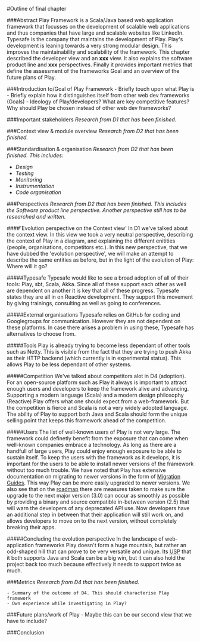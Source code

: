 <!---
The outline should consist of:

A 100 word abstract summarizing your chapter. ~Done
A table of contents for your chapter ~ Partly done
A plan of < 1 page explaining:
- which research on your chapter has finished (deliverables D1-D4 and maybe more) ~Done.
- which research on your chapter still needs to be done (maybe a pull request / contribution, an additional view/perspective, an interview) ~ Partly Done.
- a status per section in your table of contents indicating what still needs to be written / how far you are.
- A first version of your chapter reflecting the current status.
--->

#Outline of final chapter

###Abstract
Play Framework is a Scala/Java based web application framework that focusses on the development of scalable web applications and thus companies that have large and scalable websites like LinkedIn. 
Typesafe is the company that maintains the development of Play. 
Play's development is leaning towards a very strong modular design. 
This improves the maintainability and scalability of the framework. 
This chapter described the developer view and an **xxx** view. 
It also explains the software product line and **xxx** perspectives. 
Finally it provides important metrics that define the assessment of the frameworks Goal and an overview of the future plans of Play.

###Introduction to/Goal of Play Framework
	- Briefly touch upon what Play is
	- Briefly explain how it distinguishes itself from other web dev frameworks (Goals)
	- Ideology of Play/developers? What are key competitive features? Why should Play be chosen instead of other web dev frameworks?
	
###Important stakeholders
_Research from D1 that has been finished._

###Context view & module overview
_Research from D2 that has been finished._

###Standardisation & organisation
_Research from D2 that has been finished. This includes:_

* _Design_
* _Testing_
* _Monitoring_
* _Instrumentation_
* _Code organisation_

###Perspectives
_Research from D2 that has been finished._
_This includes the Software product line perspective._
_Another perspective still has to be researched and written._

####'Evolution perspective on the Context view'
In D1 we've talked about the context view.
In this view we took a very neutral perspective, describing the context of Play in a diagram, and explaining the different enitities (people, organisations, competitors etc.).
In this new perspective, that we have dubbed the 'evolution perspective', we will make an attempt to describe the same entities as before, but in the light of the evolution of Play: Where will it go?

#####Typesafe
Typesafe would like to see a broad adoption of all of their tools: Play, sbt, Scala, Akka.
Since all of these support each other as well are dependent on another it is key that all of these progress.
Typesafe states they are all in on Reactive development.
They support this movement by giving trainings, consulting as well as going to conferences.

#####External organisations
Typesafe relies on GitHub for coding and Googlegroups for communication.
However they are not dependent on these platforms.
In case there arises a problem in using these, Typesafe has alternatives to choose from.

#####Tools
Play is already trying to become less dependant of other tools such as Netty.
This is visible from the fact that they are trying to push Akka as their HTTP backend (which currently is in experimental status). 
This allows Play to be less dependant of other systems.

#####Competition
We've talked about competitors alot in D4 (adoption). For an open-source platform such as Play it always is important to attract enough users and developers to keep the framework alive and advancing.
Supporting a modern language (Scala) and a modern design philosophy (Reactive) Play offers what one should expect from a web-framework. But the competition is fierce and Scala is not a very widely adopted language.
The ability of Play to support both Java and Scala should form the unique selling point that keeps this framework ahead of the competition.

#####Users
The list of well-known users of Play is not very large. The framework could definetly benefit from the exposure that can come when well-known companies embrace a technology.
As long as there are a handfull of large users, Play could enjoy enough exposure to be able to sustain itself.
To keep the users with the framework as it develops, it is important for the users to be able to install newer versions of the framework without too much trouble.
We have noted that Play has extensive documentation on migrating to newer versions in the form of [Migration Guides](https://www.playframework.com/documentation/2.3.x/Migration23).
This way Play can be more easily upgraded to newer versions.
We also see that on the [roadmap](https://docs.google.com/document/d/11sVi1-REAIDFVHvwBrfRt1uXkBzROHQYgmcZNGJtDnA/pub) there are measures taken to make sure the upgrade to the next major version (3.0) can occur as smoothly as possible by providing a binary and source compatible in-between version (2.5) that will warn the developers of any deprecated API use.
Now developers have an additional step in between that their application will still work on, and allows developers to move on to the next version, without completely breaking their apps.

#####Concluding the evolution perspective
In the landscape of web-application frameworks Play doesn't form a huge mountain, but rather an odd-shaped hill that can prove to be very versatile and unique.
Its <abbr title="Unique Selling Point">USP</abbr> that it both supports Java and Scala can be a big win, 
but it can also hold the project back too much because effectively it needs to support twice as much.

###Metrics
_Research from D4 that has been finished._

	- Summary of the outcome of D4. This should characterise Play framework
	- Own experience while investigating in Play?
	
###Future plans/work of Play
	- Maybe this can be our second view that we have to include?

###Conclusion



